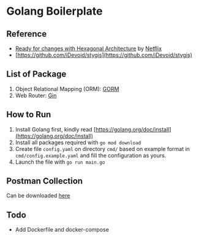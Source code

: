 # Golang Boilerplate

## Reference

- [Ready for changes with Hexagonal Architecture](https://netflixtechblog.com/ready-for-changes-with-hexagonal-architecture-b315ec967749)
 by [Netflix](https://www.netflix.com/)
 - [https://github.com/iDevoid/stygis](https://github.com/iDevoid/stygis)

## List of Package

1. Object Relational Mapping (ORM): [GORM](https://gorm.io/)
2. Web Router: [Gin](https://github.com/gin-gonic/gin)

## How to Run

1. Install Golang first, kindly read [https://golang.org/doc/install](https://golang.org/doc/install)
2. Install all packages required with `go mod download`
3. Create file `config.yaml` on directory `cmd/` based on example format in `cmd/config.example.yaml` and fill the configuration as yours.
4. Launch the file with `go run main.go` 

## Postman Collection

Can be downloaded [here](https://www.getpostman.com/collections/d892712155e266b8349f)

## Todo

- Add Dockerfile and docker-compose

